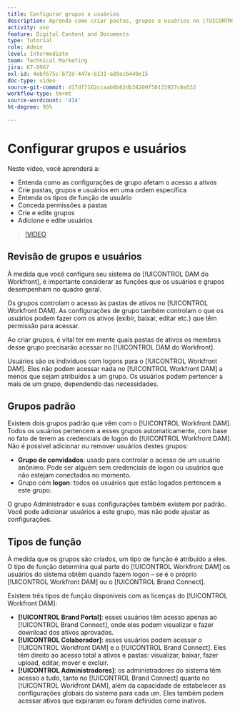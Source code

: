 ```yaml
---
title: Configurar grupos e usuários
description: Aprenda como criar pastas, grupos e usuários no [!UICONTROL Workfront DAM]. Entenda os tipos de funções do usuário e conceda permissões às pastas.
activity: use
feature: Digital Content and Documents
type: Tutorial
role: Admin
level: Intermediate
team: Technical Marketing
jira: KT-8967
exl-id: 4ebf675c-b72d-447e-b131-a89acb449e15
doc-type: video
source-git-commit: d17df7162ccaab6b62db34209f50131927c0a532
workflow-type: tm+mt
source-wordcount: '414'
ht-degree: 95%

---
```


# Configurar grupos e usuários

Neste vídeo, você aprenderá a:

* Entenda como as configurações de grupo afetam o acesso a ativos
* Crie pastas, grupos e usuários em uma ordem específica
* Entenda os tipos de função de usuário
* Conceda permissões a pastas
* Crie e edite grupos
* Adicione e edite usuários

>[!VIDEO](https://video.tv.adobe.com/v/335230/?quality=12&learn=on&enablevpops)

## Revisão de grupos e usuários

À medida que você configura seu sistema do [!UICONTROL DAM do Workfront], é importante considerar as funções que os usuários e grupos desempenham no quadro geral.

Os grupos controlam o acesso às pastas de ativos no [!UICONTROL Workfront DAM]. As configurações de grupo também controlam o que os usuários podem fazer com os ativos (exibir, baixar, editar etc.) que têm permissão para acessar.

Ao criar grupos, é vital ter em mente quais pastas de ativos os membros desse grupo precisarão acessar no [!UICONTROL DAM do Workfront].

Usuários são os indivíduos com logons para o [!UICONTROL Workfront DAM]. Eles não podem acessar nada no [!UICONTROL Workfront DAM] a menos que sejam atribuídos a um grupo. Os usuários podem pertencer a mais de um grupo, dependendo das necessidades.

## Grupos padrão

Existem dois grupos padrão que vêm com o [!UICONTROL Workfront DAM]. Todos os usuários pertencem a esses grupos automaticamente, com base no fato de terem as credenciais de logon do [!UICONTROL Workfront DAM]. Não é possível adicionar ou remover usuários destes grupos:

* **Grupo de convidados**: usado para controlar o acesso de um usuário anônimo. Pode ser alguém sem credenciais de logon ou usuários que não estejam conectados no momento.
* Grupo com **logon**: todos os usuários que estão logados pertencem a este grupo.

O grupo Administrador e suas configurações também existem por padrão. Você pode adicionar usuários a este grupo, mas não pode ajustar as configurações.

## Tipos de função

À medida que os grupos são criados, um tipo de função é atribuído a eles. O tipo de função determina qual parte do [!UICONTROL Workfront DAM] os usuários do sistema obtêm quando fazem logon – se é o próprio [!UICONTROL Workfront DAM] ou o [!UICONTROL Brand Connect].

Existem três tipos de função disponíveis com as licenças do [!UICONTROL Workfront DAM]:

* **[!UICONTROL Brand Portal]**: esses usuários têm acesso apenas ao [!UICONTROL Brand Connect], onde eles podem visualizar e fazer download dos ativos aprovados.
* **[!UICONTROL Colaborador]**: esses usuários podem acessar o [!UICONTROL Workfront DAM] e o [!UICONTROL Brand Connect]. Eles têm direito ao acesso total a ativos e pastas: visualizar, baixar, fazer upload, editar, mover e excluir.
* **[!UICONTROL Administradores]**: os administradores do sistema têm acesso a tudo, tanto no [!UICONTROL Brand Connect] quanto no [!UICONTROL Workfront DAM], além da capacidade de estabelecer as configurações globais do sistema para cada um. Eles também podem acessar ativos que expiraram ou foram definidos como inativos.

<!-- 
Learn more graphic & documentation article link, below
* Understanding the difference between Workfront licenses and Workfront DAM role types
* -->
